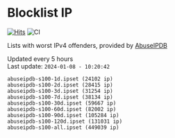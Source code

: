 # Blocklist IP

[![Hits](https://hits.seeyoufarm.com/api/count/incr/badge.svg?url=https%3A%2F%2Fgithub.com%2Fborestad%2Fblocklist-ip%2F&count_bg=%2379C83D&title_bg=%23555555&icon=&icon_color=%23E7E7E7&title=hits&edge_flat=false)](https://hits.seeyoufarm.com)  ![CI](https://img.shields.io/github/workflow/status/borestad/blocklist-ip/CI?style=flat-square)

Lists with worst IPv4 offenders, provided by [AbuseIPDB](https://www.abuseipdb.com/)

<!-- FOOTER-PLACEHOLDER -->
Updated every 5 hours<br>
Last update: `2024-01-08 - 10:20:42`
```
abuseipdb-s100-1d.ipset (24102 ip)
abuseipdb-s100-2d.ipset (28415 ip)
abuseipdb-s100-3d.ipset (31254 ip)
abuseipdb-s100-7d.ipset (38134 ip)
abuseipdb-s100-30d.ipset (59667 ip)
abuseipdb-s100-60d.ipset (82002 ip)
abuseipdb-s100-90d.ipset (105284 ip)
abuseipdb-s100-120d.ipset (131031 ip)
abuseipdb-s100-all.ipset (449039 ip)
```
